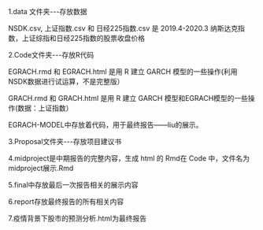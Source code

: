 ﻿1.data 文件夹---存放数据 

NSDK.csv, 上证指数.csv 和 日经225指数.csv 是 2019.4-2020.3 纳斯达克指数，上证综指和日经225指数的股票收盘价格

2.Code文件夹---存放R代码

EGRACH.rmd 和 EGRACH.html 是用 R 建立 GARCH 模型的一些操作(利用NSDK数据进行试运算，不是完整版）
 
GRACH.rmd 和 GRACH.html 是用 R 建立 GARCH 模型和EGRACH模型的一些操作(数据：上证指数）

EGRACH-MODEL中存放着代码，用于最终报告——liu的展示。

3.Proposal文件夹---存放项目建议书  

4.midproject是中期报告的完整内容，生成 html 的 Rmd在 Code 中，文件名为 midproject展示.Rmd

5.final中存放最后一次报告相关的展示内容

6.report存放最终报告的所有相关内容

7.疫情背景下股市的预测分析.html为最终报告


